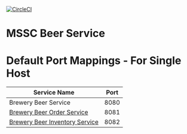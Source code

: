 [![CircleCI](https://circleci.com/gh/amit-agrawal10-git/micro-beer-service.svg?style=svg)](https://circleci.com/gh/amit-agrawal10-git/micro-beer-service)
# MSSC Beer Service

# Default Port Mappings - For Single Host
| Service Name | Port | 
| --------| -----|
| Brewery Beer Service | 8080 |
| [Brewery Beer Order Service](https://github.com/springframeworkguru/mssc-beer-order-service) | 8081 |
| [Brewery Beer Inventory Service](https://github.com/springframeworkguru/mssc-beer-inventory-service) | 8082 |